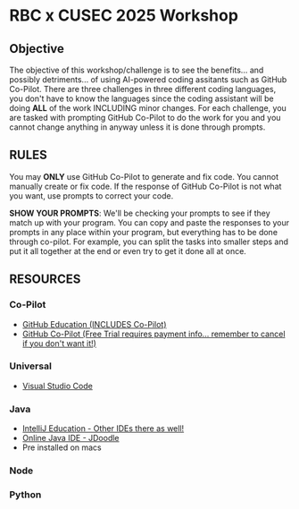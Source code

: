 # RBC x CUSEC 2025 Workshop

## Objective

The objective of this workshop/challenge is to see the benefits... and possibly detriments... of using AI-powered coding assitants such as GitHub Co-Pilot. 
There are three challenges in three different coding languages, you don't have to know the languages since the coding assistant will be doing **ALL** of the work INCLUDING minor changes. 
For each challenge, you are tasked with prompting GitHub Co-Pilot to do the work for you and you cannot change anything in anyway unless it is done through prompts.

## RULES

You may **ONLY** use GitHub Co-Pilot to generate and fix code. You cannot manually create or fix code. If the response of GitHub Co-Pilot is not what you want, use prompts to correct your code.

**SHOW YOUR PROMPTS**: We'll be checking your prompts to see if they match up with your program. You can copy and paste the responses to your prompts in any place within your program, but everything has to be done through co-pilot. For example, you can split the tasks into smaller steps and put it all together at the end or even try to get it done all at once.

## RESOURCES

### Co-Pilot
- [GitHub Education (INCLUDES Co-Pilot)](https://github.com/education/students)
- [GitHub Co-Pilot (Free Trial requires payment info... remember to cancel if you don't want it!)](https://github.com/features/copilot)

### Universal
- [Visual Studio Code](https://code.visualstudio.com/)

### Java
- [IntelliJ Education - Other IDEs there as well!](https://www.jetbrains.com/community/education/#students/)
- [Online Java IDE - JDoodle](https://www.jdoodle.com/online-java-compiler-ide)
- Pre installed on macs

### Node

### Python
